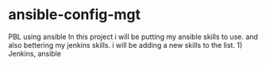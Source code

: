 # ansible-config-mgt
PBL using ansible
In this project i will be putting my ansible skills to use. and also bettering my jenkins skills. 
i will be adding a new skills to the list. 1) Jenkins, ansible

